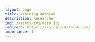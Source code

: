 ```yaml
---
layout: page
title: Training-DataLab
description: Researcher
img: /assets/img/data.jpg
redirect: https://training-datalab.com/
importance: 1
---
```

